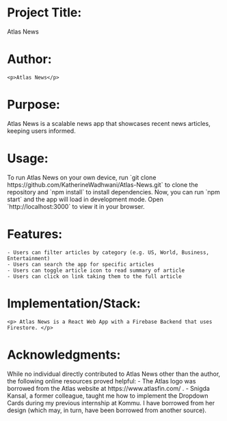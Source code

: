 # Project Title:
   <p>Atlas News</p>

# Author:
    <p>Atlas News</p>

# Purpose: 
<p>Atlas News is a scalable news app that showcases recent news articles, keeping users informed.</p>

# Usage: 
<p>To run Atlas News on your own device, run `git clone https://github.com/KatherineWadhwani/Atlas-News.git` to clone the repository and `npm install` to install dependencies. Now, you can run `npm start` and the app will load in development mode. Open `http://localhost:3000` to view it in your browser. </p> 


# Features:
    - Users can filter articles by category (e.g. US, World, Business, Entertainment)
    - Users can search the app for specific articles
    - Users can toggle article icon to read summary of article
    - Users can click on link taking them to the full article

# Implementation/Stack:
    <p> Atlas News is a React Web App with a Firebase Backend that uses Firestore. </p>

# Acknowledgments:
<p> While no individual directly contributed to Atlas News other than the author, the following online resources proved helpful:
        - The Atlas logo was borrowed from the Atlas website at https://www.atlasfin.com/ .
        - Snigda Kansal, a former colleague, taught me how to implement the Dropdown Cards during my previous internship at Kommu. I have borrowed from her design (which may, in turn, have been borrowed from another source). </p>
